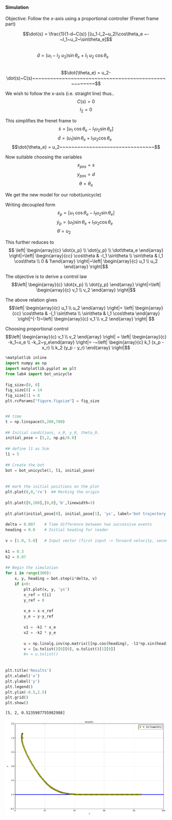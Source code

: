 
#### Simulation 
Objective:  Follow the $x$-axis using a proportional controller (Frenet frame part)  


$$\dot{s} = \frac{1}{1-d~C(s)} [(u_1-l_2~u_2)\cos\theta_e ~-~l_1~u_2~\sin\theta_e]$$  
 $$\dot{d} = (u_1 - l_2~u_2)\sin\theta_e ~+~ l_1~u_2~\cos\theta_e~~~~~~~~~~~~~~~~~~~~~$$  
 $$\dot{\theta_e} = u_2-\dot(s)~C(s)~~~~~~~~~~~~~~~~~~~~~~~~~~~~~~~~~~~~~~~~~~~~~~~~~~~~~$$  


We wish to follow the x-axis (i.e. straight line) thus..
    $$C(s) = 0$$
    $$l_2=0$$  
    


This simplifies the frenet frame to  
$$\dot{s} = [u_1~\cos\theta_e -l_1u_2\sin\theta_e]$$
$$\dot{d} = (u_1)\sin\theta_e  + l_1u_2\cos\theta_e~~$$
$$\dot{\theta_e} = u_2~~~~~~~~~~~~~~~~~~~~~~~~~~~~~~~~$$  

Now suitable choosing the variables  
$$x_{pos}=s $$
$$y_{pos}=d$$
$$\theta=\theta_e$$

We get the new model for our robot(unicycle)

Writing decoupled form
$$
\dot x_p = [u_1~\cos\theta_e - l_1u_2\sin\theta_e]$$
$$\dot y_p  = (u_1)\sin\theta_e + l_1u_2\cos\theta_e~~$$
$$\dot{\theta} = u_2~~~~~~~~~~~~~~~~~~~~~~~~~~~~~~~~~~~$$   

This further reduces to  
$$ \left| \begin{array}{c}
\dot{x_p} \\
\dot{y_p} \\
\dot\theta_e \end{array} \right|=\left| \begin{array}{cc}
\cos\theta & -l_1 \sin\theta \\
\sin\theta & l_1 \cos\theta \\
0 & 1\end{array} \right|~\left| \begin{array}{c}
u_1 \\
u_2 \end{array} \right|$$  

The objective is to derive a control law  
$$\left| \begin{array}{c}
\dot{x_p} \\
\dot{y_p} \end{array} \right|=\left| \begin{array}{c}
v_1 \\
v_2 \end{array} \right|$$  

The above relation gives
$$\left| \begin{array}{c}
u_1 \\
u_2 \end{array} \right|= \left| \begin{array}{cc}
\cos\theta & -l_1 \sin\theta \\
\sin\theta & l_1 \cos\theta \end{array} \right|^{-1}~\left| \begin{array}{c}
v_1 \\
v_2 \end{array} \right|
$$


Choosing proportional control  
$$\left| \begin{array}{c}
v_1 \\
v_2 \end{array} \right| = \left| \begin{array}{c}
-k_1~x_e \\
-k_2~y_e\end{array} \right|= -~\left| \begin{array}{c}
k_1 (x_p - x_r) \\
k_2 (y_p - y_r) \end{array} \right|$$


```python
%matplotlib inline
import numpy as np
import matplotlib.pyplot as plt
from lab4 import bot_unicycle

fig_size=[0, 0]
fig_size[0] = 14
fig_size[1] = 8
plt.rcParams["figure.figsize"] = fig_size
```


```python

## time
t = np.linspace(0,200,700)

## Initial conditions, x_0, y_0, theta_0.
initial_pose = [5,2, np.pi/6.0]     

## define l1 as 5cm
l1 = 5

## Create the bot
bot = bot_unicycle(1, l1, initial_pose) 


## mark the initial positions on the plot
plt.plot(0,0,'rx')  ## Marking the origin

plt.plot([0,100],[0,0],'b',linewidth=3)

plt.plot(initial_pose[0], initial_pose[1], 'ys', label='bot trajectory')  # Marking the leaders initial position

delta = 0.007    # Time difference between two successive events
heading = 0.0    # Initial heading for leader

v = [1.0, 5.0]   # Input vector (first input -> forward velocity, second input -> angular velocity)

k1 = 0.3
k2 = 0.07

## Begin the simulation
for i in range(300):
    x, y, heading = bot.step(i*delta, v)
    if i>0:
        plt.plot(x, y, 'ys')
        x_ref = t[i]
        y_ref = 0
        
        x_e = x-x_ref
        y_e = y-y_ref
        
        v1 = -k1 * x_e
        v2 = -k2 * y_e
        
        u = np.linalg.inv(np.matrix([[np.cos(heading), -l1*np.sin(heading)], [np.sin(heading), l1*np.cos(heading)]]))*np.matrix([[v1],[v2]])
        v = [u.tolist()[0][0], u.tolist()[1][0]]
        #v = u.tolist()
        

plt.title('Results')
plt.xlabel('x')
plt.ylabel('y')
plt.legend()
plt.ylim(-0.5,2.5)
plt.grid()
plt.show()
```

    [5, 2, 0.5235987755982988]



![png](output_10_1.png)



```python

```
